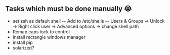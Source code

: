## Tasks which must be done manually :sob:

- set zsh as default shell
-- Add to /etc/shells
-- Users & Groups -> Unlock -> Right click user -> Advanced options -> change shell path
- Remap caps lock to control
- install rectangle windows manager
- install pip
- solarized?

